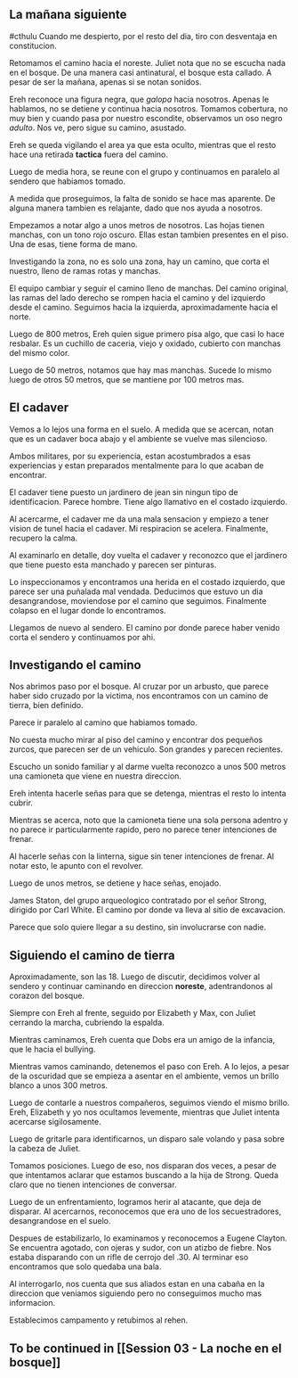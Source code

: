 ## La mañana siguiente
#cthulu
Cuando me despierto, por el resto del dia, tiro con desventaja en constitucion. 

Retomamos el camino hacia el noreste. Juliet nota que no se escucha nada en el bosque. De una manera casi antinatural, el bosque esta callado. A pesar de ser la mañana, apenas si se notan sonidos.

Ereh reconoce una figura negra, que *galopa* hacia nosotros. Apenas le hablamos, no se detiene y continua hacia nosotros. Tomamos cobertura, no muy bien y cuando pasa por nuestro escondite, observamos un oso negro *adulto*. Nos ve, pero sigue su camino, asustado.

Ereh se queda vigilando el area ya que esta oculto, mientras que el resto hace una retirada **tactica** fuera del camino.

Luego de media hora, se reune con el grupo y continuamos en paralelo al sendero que habiamos tomado.

A medida que proseguimos, la falta de sonido se hace mas aparente. De alguna manera tambien es relajante, dado que nos ayuda a nosotros.

Empezamos a notar algo a unos metros de nosotros. Las hojas tienen manchas, con un tono rojo oscuro. Ellas estan tambien presentes en el piso. Una de esas, tiene forma de mano.

Investigando la zona, no es solo una zona, hay un camino, que corta el nuestro, lleno de ramas rotas y manchas. 

El equipo cambiar y seguir el camino lleno de manchas. Del camino original, las ramas del lado derecho se rompen hacia el camino y del izquierdo desde el camino. Seguimos hacia la izquierda, aproximadamente hacia el norte.

Luego de 800 metros, Ereh quien sigue primero pisa algo, que casi lo hace resbalar. Es un cuchillo de caceria, viejo y oxidado, cubierto con manchas del mismo color.

Luego de 50 metros, notamos que hay mas manchas. Sucede lo mismo luego de otros 50 metros, que se mantiene por 100 metros mas.


## El cadaver
Vemos a lo lejos una forma en el suelo. A medida que se acercan, notan que es un cadaver boca abajo y el ambiente se vuelve mas silencioso.

Ambos militares, por su experiencia, estan acostumbrados a esas experiencias y estan preparados mentalmente para lo que acaban de encontrar.

El cadaver tiene puesto un jardinero de jean sin ningun tipo de identificacion. Parece hombre. Tiene algo llamativo en el costado izquierdo.

Al acercarme, el cadaver me da una mala sensacion y empiezo a tener vision de tunel hacia el cadaver. Mi respiracion se acelera. Finalmente, recupero la calma.

Al examinarlo en detalle, doy vuelta el cadaver y reconozco que el jardinero que tiene puesto esta manchado y parecen ser pinturas.

Lo inspeccionamos y encontramos una herida en el costado izquierdo, que parece ser una puñalada mal vendada. Deducimos que estuvo un dia desangrandose, moviendose por el camino que seguimos. Finalmente colapso en el lugar donde lo encontramos.

Llegamos de nuevo al sendero. El camino por donde parece haber venido corta el sendero y continuamos por ahi.


## Investigando el camino
Nos abrimos paso por el bosque. Al cruzar por un arbusto, que parece haber sido cruzado por la victima, nos encontramos con un camino de tierra, bien definido.

Parece ir paralelo al camino que habiamos tomado. 

No cuesta mucho mirar al piso del camino y encontrar dos pequeños zurcos, que parecen ser de un vehiculo. Son grandes y parecen recientes. 

Escucho un sonido familiar y al darme vuelta reconozco a unos 500 metros una camioneta que viene en nuestra direccion.

Ereh intenta hacerle señas para que se detenga, mientras el resto lo intenta cubrir. 

Mientras se acerca, noto que la camioneta tiene una sola persona adentro y no parece ir particularmente rapido, pero no parece tener intenciones de frenar.

Al hacerle señas con la linterna, sigue sin tener intenciones de frenar. Al notar esto, le apunto con el revolver. 

Luego de unos metros, se detiene y hace señas, enojado.

James Staton, del grupo arqueologico contratado por el señor Strong, dirigido por Carl White. El camino por donde va lleva al sitio de excavacion. 

Parece que solo quiere llegar a su destino, sin involucrarse con nadie.


## Siguiendo el camino de tierra
Aproximadamente, son las 18. Luego de discutir, decidimos volver al sendero y continuar caminando en direccion **noreste**, adentrandonos al corazon del bosque.

Siempre con Ereh al frente, seguido por Elizabeth y Max, con Juliet cerrando la marcha, cubriendo la espalda.

Mientras caminamos, Ereh cuenta que Dobs era un amigo de la infancia, que le hacia el bullying.  

Mientras vamos caminando, detenemos el paso con Ereh. A lo lejos, a pesar de la oscuridad que se empieza a asentar en el ambiente, vemos un brillo blanco a unos 300 metros.

Luego de contarle a nuestros compañeros, seguimos viendo el mismo brillo. Ereh, Elizabeth y yo nos ocultamos levemente, mientras que Juliet intenta acercarse sigilosamente.

Luego de gritarle para identificarnos, un disparo sale volando y pasa sobre la cabeza de Juliet.

Tomamos posiciones. Luego de eso, nos disparan dos veces, a pesar de que intentamos aclarar que estamos buscando a la hija de Strong. Queda claro que no tienen intenciones de conversar.

Luego de un enfrentamiento, logramos herir al atacante, que deja de disparar. Al acercarnos, reconocemos que era uno de los secuestradores, desangrandose en el suelo.

Despues de estabilizarlo, lo examinamos y reconocemos a Eugene Clayton. Se encuentra agotado, con ojeras y sudor, con un atizbo de fiebre. Nos estaba disparando con un rifle de cerrojo del .30. Al terminar eso encontramos que solo quedaba una bala.

Al interrogarlo, nos cuenta que sus aliados estan en una cabaña en la direccion que veniamos siguiendo pero no conseguimos mucho mas informacion.

Establecimos campamento y retubimos al rehen.

## To be continued in [[Session 03 - La noche en el bosque]]
